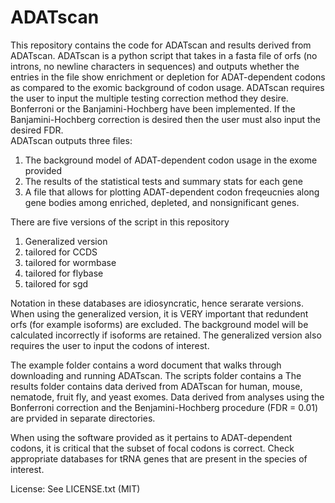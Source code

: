 # ADATscan
This repository contains the code for ADATscan and results derived from ADATscan. 
ADATscan is a python script that takes in a fasta file of orfs (no introns, no newline characters in sequences) and outputs whether the entries in the file show enrichment or depletion for ADAT-dependent codons as compared to the exomic background of codon usage.
ADATscan requires the user to input the multiple testing correction method they desire. Bonferroni or the Banjamini-Hochberg have been implemented. If the Banjamini-Hochberg correction is desired then the user must also input the desired FDR.  
ADATscan outputs three files: 
1) The background model of ADAT-dependent codon usage in the exome provided
2) The results of the statistical tests and summary stats for each gene 
3) A file that allows for plotting ADAT-dependent codon freqeucnies along gene bodies among enriched, depleted, and nonsignificant genes.
 
There are five versions of the script in this repository
1) Generalized version
2) tailored for CCDS
3) tailored for wormbase 
4) tailored for flybase 
5) tailored for sgd 

Notation in these databases are idiosyncratic, hence serarate versions. When using the generalized version, it is VERY important that redundent orfs (for example isoforms) are excluded. The background model will be calculated incorrectly if isoforms are retained. The generalized version also requires the user to input the codons of interest.

The example folder contains a word document that walks through downloading and running ADATscan.
The scripts folder contains a 
The results folder contains data derived from ADATscan for human, mouse, nematode, fruit fly, and yeast exomes. Data derived from analyses using the Bonferroni correction and the Benjamini-Hochberg procedure (FDR = 0.01) are prvided in separate directories. 

When using the software provided as it pertains to ADAT-dependent codons, it is critical that the subset of focal codons is correct. Check appropriate databases for tRNA genes that are present in the species of interest. 

License: See LICENSE.txt (MIT) 


